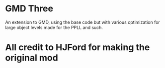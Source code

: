 # GMD Three
An extension to GMD, using the base code but with various optimization for large object levels made for the PPLL and such.
# All credit to HJFord for making the original mod